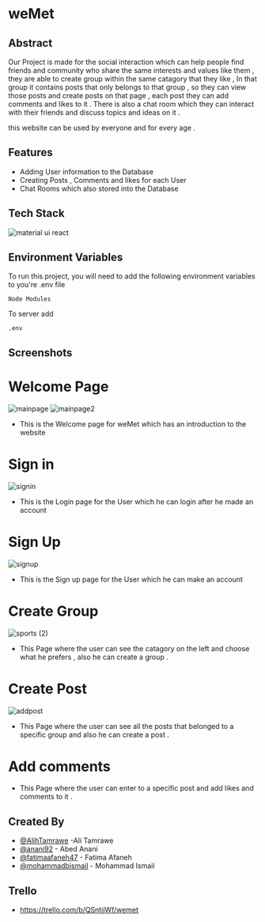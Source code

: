 # weMet


## Abstract

Our Project is made for the social interaction which can help people find friends and community who share the same interests and values like them , 
they are able to create group within the same catagory that they like , In that group it contains posts that only belongs to that group ,
so they can view those posts and  create posts on that page , each post they can add comments and likes to it . There is also a chat room which they can interact with their friends and discuss topics and ideas on it .

this website can be used by everyone and for every age .

## Features

- Adding User information to the Database
- Creating Posts , Comments and likes for each User 
- Chat Rooms which also stored into the Database 

## Tech Stack

![material ui react](https://user-images.githubusercontent.com/111200340/210645326-c6dd6d71-ad7c-4409-b789-6fbeab9e7c10.png)

## Environment Variables

To run this project, you will need to add the following environment variables to you're .env file

`Node Modules`

To server add 

`.env`

## Screenshots

# Welcome Page 
![mainpage](https://user-images.githubusercontent.com/111200340/210636199-c6714742-f755-46ec-94cb-b0b758d36494.jpg)
![mainpage2](https://user-images.githubusercontent.com/111200340/210636271-9ba4a012-466c-4ab1-91b5-74035724d4c5.jpg)

 - This is the Welcome page for weMet which has an introduction to the website
 
# Sign in 

![signin](https://user-images.githubusercontent.com/111200340/210640035-9038be76-4754-449d-bc99-1c3a5839c12b.jpg)

 - This is the Login page for the User which he can login after he made an account 
 
# Sign Up

![signup](https://user-images.githubusercontent.com/111200340/210636900-603de75a-7cee-4eca-9857-9cd0fe60882f.jpg)

 - This is the Sign up page for the User which he can make an account

# Create Group

![sports (2)](https://user-images.githubusercontent.com/111200340/210642426-c7d8718d-fa38-4186-a84c-811b2257c7c1.jpg)

 - This Page where the user can see the catagory on the left and choose what he prefers , also he can create a group .

# Create Post

![addpost](https://user-images.githubusercontent.com/111200340/210639097-3bdbf9e3-00a7-4dcd-84f5-729288b8a46d.jpg)

 - This Page where the user can see all the posts that belonged to a specific group and also he can create a post .

# Add comments


 - This Page where the user can enter to a specific post and add likes and comments to it .
 

## Created By

- [@AlihTamrawe](https://github.com/AlihTamrawe) -Ali Tamrawe
- [@anani92](https://github.com/anani92) - Abed Anani
- [@fatimaafaneh47](https://github.com/fatimaafaneh47) - Fatima Afaneh
- [@mohammadbismail](https://github.com/mohammadbismail) - Mohammad Ismail



## Trello

- https://trello.com/b/QSntjjWf/wemet




